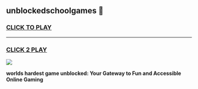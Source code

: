 
## unblockedschoolgames 👋
<h3>
<a href="https://premium.freeplayer.one?title=unblockedschoolgames&ref=14F">CLICK TO PLAY</a></h3>
<hr>

<h3>
<a href="https://premium.freeplayer.one?title=unblockedschoolgames&ref=14F">CLICK 2 PLAY</a>
  
</h3>

<a href="https://premium.freeplayer.one?title=unblockedschoolgames&ref=12F/"><img src="https://clearcache.store/games.png"></a>


**worlds hardest game unblocked: Your Gateway to Fun and Accessible Online Gaming**
